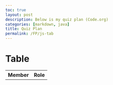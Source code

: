 ```yaml
---
toc: true
layout: post
description: Below is my quiz plan (Code.org)
categories: [markdown, java]
title: Quiz Plan
permalink: /FP/js-tab
---
```

 
 
<h1>Table </h1>
 
<table id = "mytable">
    <tr>
    <th> Member </th>
    <th> Role </th>
    </tr>  
</table>
<script>
    let big_dict = {
        "Quinn":"Scrum Master",
        "Yasha":"Dev-Op",
        "Aaron": "Backend Developer",
        "James" : "Frontend Developer"
    };
    var body = document.getElementsByTagName("body")[0];
 
    var tbl = document.getElementById("mytable");
    var tblBody = document.createElement("tbody");
 
    for (var j = 0; j < Object.keys(big_dict).length; j++) {
        var row = document.createElement("tr");
       
       
        obj = Object.keys(big_dict)[j];
        obj2 = big_dict[obj];
        var cell1 = document.createElement("td");
        var cellText1 = document.createTextNode(obj);
        var cell2 = document.createElement("td");
        var cellText2 = document.createTextNode(obj2);
 
        cell1.appendChild(cellText1);
        row.appendChild(cell1);
        cell2.appendChild(cellText2);
        row.appendChild(cell2);
 
 
      //row added to end of table body
      tblBody.appendChild(row);
    }
 
 
    tbl.appendChild(tblBody);
 
    body.appendChild(tbl);
 
    tbl.setAttribute("border", "2");
  </script>